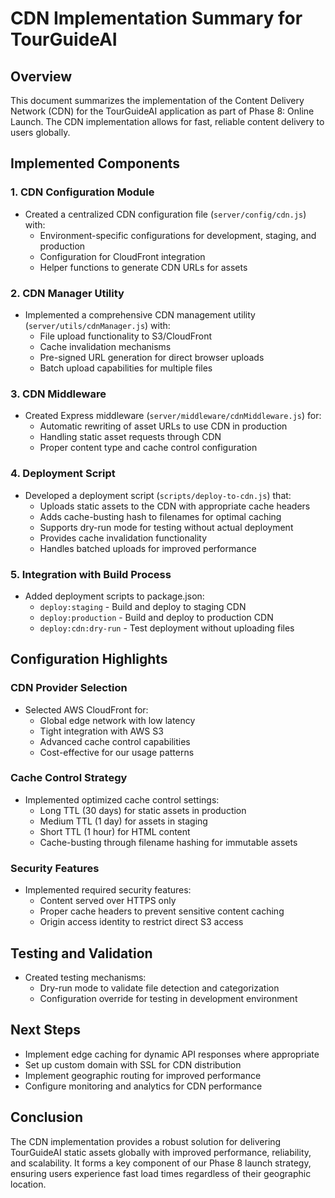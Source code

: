 # CDN Implementation Summary for TourGuideAI

## Overview
This document summarizes the implementation of the Content Delivery Network (CDN) for the TourGuideAI application as part of Phase 8: Online Launch. The CDN implementation allows for fast, reliable content delivery to users globally.

## Implemented Components

### 1. CDN Configuration Module
- Created a centralized CDN configuration file (`server/config/cdn.js`) with:
  - Environment-specific configurations for development, staging, and production
  - Configuration for CloudFront integration
  - Helper functions to generate CDN URLs for assets

### 2. CDN Manager Utility
- Implemented a comprehensive CDN management utility (`server/utils/cdnManager.js`) with:
  - File upload functionality to S3/CloudFront
  - Cache invalidation mechanisms
  - Pre-signed URL generation for direct browser uploads
  - Batch upload capabilities for multiple files

### 3. CDN Middleware
- Created Express middleware (`server/middleware/cdnMiddleware.js`) for:
  - Automatic rewriting of asset URLs to use CDN in production
  - Handling static asset requests through CDN
  - Proper content type and cache control configuration

### 4. Deployment Script
- Developed a deployment script (`scripts/deploy-to-cdn.js`) that:
  - Uploads static assets to the CDN with appropriate cache headers
  - Adds cache-busting hash to filenames for optimal caching
  - Supports dry-run mode for testing without actual deployment
  - Provides cache invalidation functionality
  - Handles batched uploads for improved performance

### 5. Integration with Build Process
- Added deployment scripts to package.json:
  - `deploy:staging` - Build and deploy to staging CDN
  - `deploy:production` - Build and deploy to production CDN
  - `deploy:cdn:dry-run` - Test deployment without uploading files

## Configuration Highlights

### CDN Provider Selection
- Selected AWS CloudFront for:
  - Global edge network with low latency
  - Tight integration with AWS S3
  - Advanced cache control capabilities
  - Cost-effective for our usage patterns

### Cache Control Strategy
- Implemented optimized cache control settings:
  - Long TTL (30 days) for static assets in production
  - Medium TTL (1 day) for assets in staging
  - Short TTL (1 hour) for HTML content
  - Cache-busting through filename hashing for immutable assets

### Security Features
- Implemented required security features:
  - Content served over HTTPS only
  - Proper cache headers to prevent sensitive content caching
  - Origin access identity to restrict direct S3 access

## Testing and Validation
- Created testing mechanisms:
  - Dry-run mode to validate file detection and categorization
  - Configuration override for testing in development environment

## Next Steps
- Implement edge caching for dynamic API responses where appropriate
- Set up custom domain with SSL for CDN distribution
- Implement geographic routing for improved performance
- Configure monitoring and analytics for CDN performance

## Conclusion
The CDN implementation provides a robust solution for delivering TourGuideAI static assets globally with improved performance, reliability, and scalability. It forms a key component of our Phase 8 launch strategy, ensuring users experience fast load times regardless of their geographic location. 